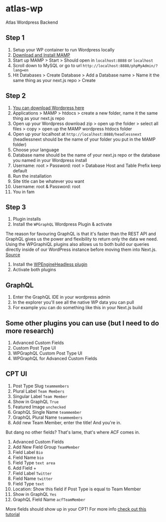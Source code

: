 # atlas-wp
 Atlas Wordpress Backend
 
 ## Step 1
1. Setup your WP container to run Wordpress locally
1. [Download and Install MAMP](https://www.mamp.info/en/downloads/)
1. Start up MAMP > Start > Should open in `localhost:8888` or `localhost`
1. Scroll down to MySQL or go to url `http://localhost:8888/phpMyAdmin/?lang=en`
1. Hit Databases > Create Database > Add a Database name > Name it the same thing as your next.js repo > Create

 ## Step 2
1. [You can download Wordpress here](https://wordpress.org/download/#download-install)
1. Applications > MAMP > htdocs > create a new folder, name it the same thing as your next.js repo
1. Open up your Wordpress download zip > open up the folder > select all files > copy > open up the MAMP wordpress htdocs folder
1. Open up your localhost at `http://localhost:8888/headlessnext` (headlessnext should be the name of your folder you put in the MAMP folder)
1. Choose your language
1. Database name should be the name of your next.js repo or the database you named in your Wordpress install
1. Username: root > Password: root > Database Host and Table Prefix keep default
1. Run the installation
1. Site title can be whatever you want
1. Username: root & Password: root
1. You in fam

## Step 3
1. Plugin installs
1. Install the `WPGraphQL` Wordpress Plugin & activate

The reason for favouring GraphQL is that it's faster than the REST API and GraphQL gives us the power and flexibility to return only the data we need. Using the WPGraphiQL plugins also allows us to both build our queries directly inside of our WordPress instance before moving them into Next.js. [Source](https://dev.to/kendalmintcode/configuring-wordpress-as-a-headless-cms-with-next-js-3p1o)

1. Install the [WPEngineHeadless plugin](https://wp-product-info.wpesvc.net/v1/plugins/wpe-headless?download)
1. Activate both plugins

## GraphQL
1. Enter the GraphQL IDE in your wordpress admin
1. In the explorer you'll see all the native WP data you can pull
1. For example you can do something like this in your Next.js build


## Some other plugins you can use (but I need to do more research)
1. Advanced Custom Fields
2. Custom Post Type UI
3. WPGraphQL Custom Post Type UI
4. WPGraphQL for Advanced Custom Fields


## CPT UI
1. Post Type Slug `teammembers`
2. Plural Label `Team Members`
3. Singular Label `Team Member`
4. Show in GraphQL `True`
5. Featured Image `unchecked`
6. GraphQL Single Name `teammember`
7. GraphQL Plural Name `teammembers`
8. Add new Team Member, enter the title! And you're in.

But dang no other fields? That's lame, that's where ACF comes in. 
1. Advanced Custom Fields
2. Add New Field Group `TeamMember`
3. Field Label `Bio`
4. Field Name `bio`
5. Field Type `text area`
6. Add Field +
7. Field Label `Twitter`
8. Field Name `twitter`
9. Field Type `text`
10. Location: Show this field if Post Type is equal to Team Member
11. Show in GraphQL `Yes`
12. GraphQL Field Name `acfTeamMember`

More fields should show up in your CPT! For more info [check out this tutorial](https://www.youtube.com/watch?v=Yp9zq384X5c&ab_channel=Gatsby)
